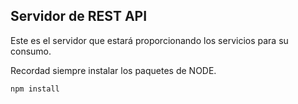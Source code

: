 ## Servidor de REST API

Este es el servidor que estará proporcionando los servicios para su consumo.

Recordad siempre instalar los paquetes de NODE.

```
npm install
```